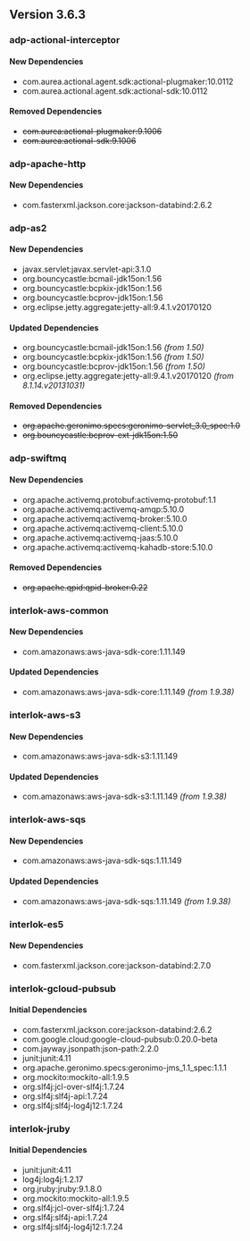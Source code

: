 ## Version 3.6.3 ##

### adp-actional-interceptor ###

#### New Dependencies ####
- com.aurea.actional.agent.sdk:actional-plugmaker:10.0112
- com.aurea.actional.agent.sdk:actional-sdk:10.0112

#### Removed Dependencies ####
- ~~com.aurea:actional-plugmaker:9.1006~~
- ~~com.aurea:actional-sdk:9.1006~~

### adp-apache-http ###

#### New Dependencies ####
- com.fasterxml.jackson.core:jackson-databind:2.6.2

### adp-as2 ###

#### New Dependencies ####
- javax.servlet:javax.servlet-api:3.1.0
- org.bouncycastle:bcmail-jdk15on:1.56
- org.bouncycastle:bcpkix-jdk15on:1.56
- org.bouncycastle:bcprov-jdk15on:1.56
- org.eclipse.jetty.aggregate:jetty-all:9.4.1.v20170120

#### Updated Dependencies ####
- org.bouncycastle:bcmail-jdk15on:1.56 *(from 1.50)*
- org.bouncycastle:bcpkix-jdk15on:1.56 *(from 1.50)*
- org.bouncycastle:bcprov-jdk15on:1.56 *(from 1.50)*
- org.eclipse.jetty.aggregate:jetty-all:9.4.1.v20170120 *(from 8.1.14.v20131031)*

#### Removed Dependencies ####
- ~~org.apache.geronimo.specs:geronimo-servlet_3.0_spec:1.0~~
- ~~org.bouncycastle:bcprov-ext-jdk15on:1.50~~

### adp-swiftmq ###

#### New Dependencies ####
- org.apache.activemq.protobuf:activemq-protobuf:1.1
- org.apache.activemq:activemq-amqp:5.10.0
- org.apache.activemq:activemq-broker:5.10.0
- org.apache.activemq:activemq-client:5.10.0
- org.apache.activemq:activemq-jaas:5.10.0
- org.apache.activemq:activemq-kahadb-store:5.10.0

#### Removed Dependencies ####
- ~~org.apache.qpid:qpid-broker:0.22~~

### interlok-aws-common ###

#### New Dependencies ####
- com.amazonaws:aws-java-sdk-core:1.11.149

#### Updated Dependencies ####
- com.amazonaws:aws-java-sdk-core:1.11.149 *(from 1.9.38)*

### interlok-aws-s3 ###

#### New Dependencies ####
- com.amazonaws:aws-java-sdk-s3:1.11.149

#### Updated Dependencies ####
- com.amazonaws:aws-java-sdk-s3:1.11.149 *(from 1.9.38)*

### interlok-aws-sqs ###

#### New Dependencies ####
- com.amazonaws:aws-java-sdk-sqs:1.11.149

#### Updated Dependencies ####
- com.amazonaws:aws-java-sdk-sqs:1.11.149 *(from 1.9.38)*

### interlok-es5 ###

#### New Dependencies ####
- com.fasterxml.jackson.core:jackson-databind:2.7.0

### interlok-gcloud-pubsub ###

#### Initial Dependencies ####
- com.fasterxml.jackson.core:jackson-databind:2.6.2
- com.google.cloud:google-cloud-pubsub:0.20.0-beta
- com.jayway.jsonpath:json-path:2.2.0
- junit:junit:4.11
- org.apache.geronimo.specs:geronimo-jms_1.1_spec:1.1.1
- org.mockito:mockito-all:1.9.5
- org.slf4j:jcl-over-slf4j:1.7.24
- org.slf4j:slf4j-api:1.7.24
- org.slf4j:slf4j-log4j12:1.7.24

### interlok-jruby ###

#### Initial Dependencies ####
- junit:junit:4.11
- log4j:log4j:1.2.17
- org.jruby:jruby:9.1.8.0
- org.mockito:mockito-all:1.9.5
- org.slf4j:jcl-over-slf4j:1.7.24
- org.slf4j:slf4j-api:1.7.24
- org.slf4j:slf4j-log4j12:1.7.24
